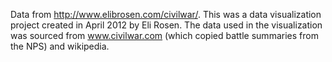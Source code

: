 Data from <http://www.elibrosen.com/civilwar/>. This was a data visualization project created in April 2012 by Eli Rosen.
The data used in the visualization was sourced from www.civilwar.com (which copied battle summaries from the NPS) and wikipedia.

